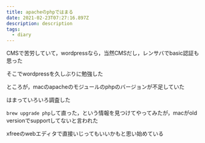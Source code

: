 ```yaml
---
title: apacheのphpではまる
date: 2021-02-23T07:27:16.897Z
description: description
tags:
  - diary
---
```

CMSで苦労していて，wordpressなら，当然CMSだし，レンサバでbasic認証も思った

そこでwordpressを久しぶりに勉強した

ところが，macのapacheのモジュールのphpのバージョンが不足していた

はまっていろいろ調査した

`brew upgrade php`して直った，という情報を見つけてやってみたが，macがold versionでsupportしてないと言われた

xfreeのwebエディタで直接いじってもいいかもと思い始めている